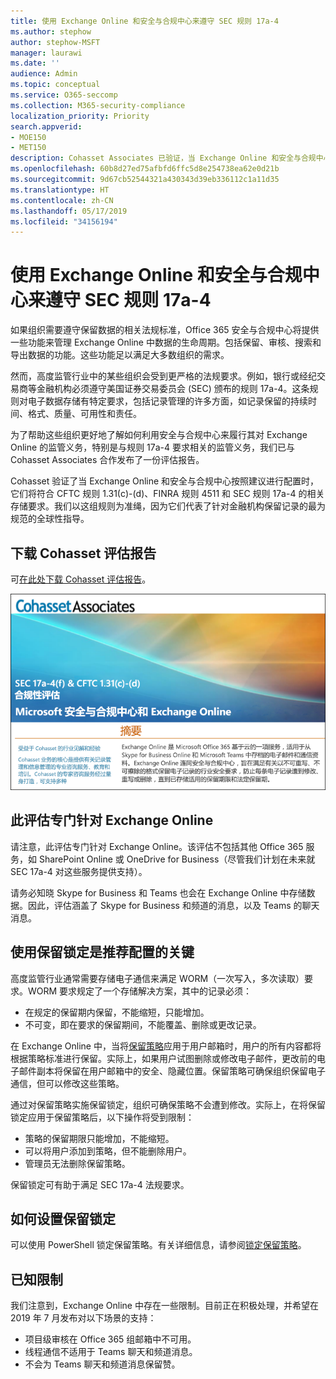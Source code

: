 ```yaml
---
title: 使用 Exchange Online 和安全与合规中心来遵守 SEC 规则 17a-4
ms.author: stephow
author: stephow-MSFT
manager: laurawi
ms.date: ''
audience: Admin
ms.topic: conceptual
ms.service: O365-seccomp
ms.collection: M365-security-compliance
localization_priority: Priority
search.appverid:
- MOE150
- MET150
description: Cohasset Associates 已验证，当 Exchange Online 和安全与合规中心按建议配置时，它们满足 CFTC 规则 1.31(c)-(d)、FINRA 规则 4511 和 SEC 规则 17a-4 的相关存储要求。可以下载评估报告。
ms.openlocfilehash: 60b8d27ed75afbfd6ffc5d8e254738ea62e0d21b
ms.sourcegitcommit: 9d67cb52544321a430343d39eb336112c1a11d35
ms.translationtype: HT
ms.contentlocale: zh-CN
ms.lasthandoff: 05/17/2019
ms.locfileid: "34156194"
---
```

# <a name="use-exchange-online-and-the-security--compliance-center-to-comply-with-sec-rule-17a-4"></a>使用 Exchange Online 和安全与合规中心来遵守 SEC 规则 17a-4

如果组织需要遵守保留数据的相关法规标准，Office 365 安全与合规中心将提供一些功能来管理 Exchange Online 中数据的生命周期。包括保留、审核、搜索和导出数据的功能。这些功能足以满足大多数组织的需求。

然而，高度监管行业中的某些组织会受到更严格的法规要求。例如，银行或经纪交易商等金融机构必须遵守美国证券交易委员会 (SEC) 颁布的规则 17a-4。这条规则对电子数据存储有特定要求，包括记录管理的许多方面，如记录保留的持续时间、格式、质量、可用性和责任。

为了帮助这些组织更好地了解如何利用安全与合规中心来履行其对 Exchange Online 的监管义务，特别是与规则 17a-4 要求相关的监管义务，我们已与 Cohasset Associates 合作发布了一份评估报告。

Cohasset 验证了当 Exchange Online 和安全与合规中心按照建议进行配置时，它们将符合 CFTC 规则 1.31(c)-(d)、FINRA 规则 4511 和 SEC 规则 17a-4 的相关存储要求。我们以这组规则为准绳，因为它们代表了针对金融机构保留记录的最为规范的全球性指导。

## <a name="download-the-cohasset-assessment"></a>下载 Cohasset 评估报告

可[在此处下载 Cohasset 评估报告](https://servicetrust.microsoft.com/ViewPage/TrustDocuments?command=Download&downloadType=Document&downloadId=9fa8349d-a0c9-47d9-93ad-472aa0fa44ec&docTab=6d000410-c9e9-11e7-9a91-892aae8839ad_FAQ_and_White_Papers)。

![Cohasset Associates 可下载评估的标题页](media/cohasset-associates-assessment.png)

## <a name="this-assessment-is-specific-to-exchange-online"></a>此评估专门针对 Exchange Online

请注意，此评估专门针对 Exchange Online。该评估不包括其他 Office 365 服务，如 SharePoint Online 或 OneDrive for Business（尽管我们计划在未来就 SEC 17a-4 对这些服务提供支持）。

请务必知晓 Skype for Business 和 Teams 也会在 Exchange Online 中存储数据。因此，评估涵盖了 Skype for Business 和频道的消息，以及 Teams 的聊天消息。

## <a name="using-preservation-lock-is-key-to-the-recommended-configuration"></a>使用保留锁定是推荐配置的关键

高度监管行业通常需要存储电子通信来满足 WORM（一次写入，多次读取）要求。WORM 要求规定了一个存储解决方案，其中的记录必须：

- 在规定的保留期内保留，不能缩短，只能增加。
- 不可变，即在要求的保留期间，不能覆盖、删除或更改记录。

在 Exchange Online 中，当将[保留策略](retention-policies.md)应用于用户邮箱时，用户的所有内容都将根据策略标准进行保留。实际上，如果用户试图删除或修改电子邮件，更改前的电子邮件副本将保留在用户邮箱中的安全、隐藏位置。保留策略可确保组织保留电子通信，但可以修改这些策略。

通过对保留策略实施保留锁定，组织可确保策略不会遭到修改。实际上，在将保留锁定应用于保留策略后，以下操作将受到限制：

- 策略的保留期限只能增加，不能缩短。
- 可以将用户添加到策略，但不能删除用户。
- 管理员无法删除保留策略。

保留锁定可有助于满足 SEC 17a-4 法规要求。

## <a name="how-to-set-up-preservation-lock"></a>如何设置保留锁定

可以使用 PowerShell 锁定保留策略。有关详细信息，请参阅[锁定保留策略](retention-policies.md#locking-a-retention-policy)。

## <a name="known-limitations"></a>已知限制

我们注意到，Exchange Online 中存在一些限制。目前正在积极处理，并希望在 2019 年 7 月发布对以下场景的支持：

- 项目级审核在 Office 365 组邮箱中不可用。
- 线程通信不适用于 Teams 聊天和频道消息。
- 不会为 Teams 聊天和频道消息保留赞。
